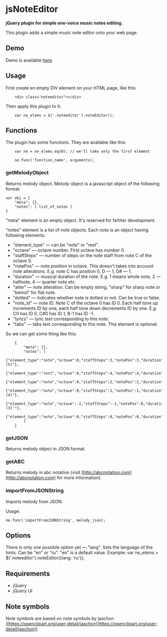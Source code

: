 # jsNoteEditor

**jQuery plugin for simple one-voice music notes editing.**

This plugin adds a simple music note editor onto your web page.

## Demo

Demo is available [here](http://demo.polarfox.ws/jsnoteeditor/).

## Usage

First create en empty DIV element on your HTML page, like this:

        <div class="noteeditor"></div>
Then apply this plugin to it:

        var ne_elems = $('.noteeditor').noteEditor();

## Functions

The plugin has some functions. They are available like this:

		var ne = ne_elems.eq(0); // we'll take only the first element

		ne.func('function_name', arguments);

### getMelodyObject

Returns melody object. Melody object is a javascript object of the following format:

	var obj = {
		"meta": {},
		"notes": [ list_of_notes ]
	}
"meta" element is an empty object. It's reserved for farther development.

"notes" element is a list of note objects. Each note is an object having following elements:
* "element_type" &mdash; can be "note" or "rest".
* "octave" &mdash; octave number. First octave has number 0.
* "staffSteps" &mdash; number of steps on the note staff from note C of the octave 0.
* "notePos" &mdash; note position in octave. This doesn't takes into account note alterations. E.g. note C has position 0, D &mdash; 1, D# &mdash; 1.
* "duration" &mdash; musical duration of the note. E.g. 1 means whole note, 2 &mdash; halfnote, 4 &mdash; quarter note etc.
* "alter" &mdash; note alteration. Can be empty string, "sharp" for sharp note or "bemol" for flat note.
* "dotted" &mdash; indicates whether note is dotted or not. Can be true or false.
* "note_id" &mdash; note ID. Note C of the octave 0 has ID 0. Each half tone up increments ID by one, each half tone down decrements ID by one. E.g. C0 has ID 0, C#0 has ID 1, B-1 has ID -1.
* "lyrics" &mdash; lyric text corresponding to this note.
* "tabs" &mdash; tabs text corresponding to this note. This element is optional.

So we can get some thing like this:

		{
			"meta": {},
			"notes": [
				{"element_type":"note","octave":0,"staffSteps":3,"notePos":3,"duration":8,"alter":"","dotted":false,"note_id":5,"lyrics":"Some","tabs":"(5)"},
				{"element_type":"rest","octave":0,"staffSteps":4,"notePos":4,"duration":1,"alter":"","dotted":false,"note_id":7,"lyrics":"","tabs":""},
				{"element_type":"note","octave":0,"staffSteps":2,"notePos":2,"duration":8,"alter":"","dotted":false,"note_id":4,"lyrics":"","tabs":"5"},
				{"element_type":"note","octave":0,"staffSteps":1,"notePos":1,"duration":8,"alter":"","dotted":false,"note_id":2,"lyrics":"song","tabs":"(4)"},
				{"element_type":"note","octave":-1,"staffSteps":-1,"notePos":6,"duration":8,"alter":"bemol","dotted":false,"note_id":-2,"lyrics":"","tabs":"(3)'"},
				{"element_type":"note","octave":0,"staffSteps":0,"notePos":0,"duration":8,"alter":"","dotted":false,"note_id":0,"lyrics":"lyrics","tabs":"4"}
			]
		}

### getJSON

Returns melody object in JSON format.

### getABC

Returns melody in abc notation (visit [http://abcnotation.com](http://abcnotation.com) for more information).

### importFromJSONString

Imports melody from JSON.

Usage:

	ne.func('importFromJSONString', melody_json);

## Options

There is only one possible option yet &mdash; "lang". Sets the language of the hints.
Can be "en" or "ru". "en" is a default value.
Example:
	var ne_elems = $('.noteeditor').noteEditor({lang: 'ru'});

## Requirements

* jQuery
* jQuery UI

## Note symbols

Note symbols are based on note symbols by jaschon ([https://openclipart.org/user-detail/jaschon](https://openclipart.org/user-detail/jaschon))